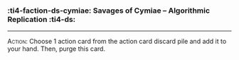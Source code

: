 ### :ti4-faction-ds-cymiae: __Savages of Cymiae – Algorithmic Replication__ :ti4-ds:

---

<span style="font-variant:small-caps;">Action</span>: Choose 1 action card from the action card discard pile and add it to your hand. 
Then, purge this card.
